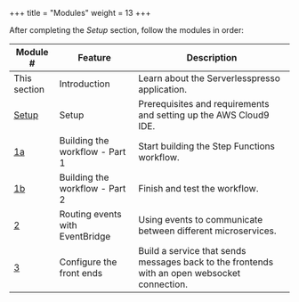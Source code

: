 +++
title = "Modules"
weight = 13
+++

After completing the *Setup* section, follow the modules in order:

Module # | Feature | Description
------------ | ------------- | -------------
This section | Introduction | Learn about the Serverlesspresso application.
[Setup](../0-setup.html) | Setup | Prerequisites and requirements and setting up the AWS Cloud9 IDE.
[1a](../1-workflow.html) | Building the workflow - Part 1 | Start building the Step Functions workflow.
[1b](../1b-workflow.html) | Building the workflow - Part 2 | Finish and test the workflow.
[2](../2-events.html) | Routing events with EventBridge | Using events to communicate between different microservices.
[3](../3-web-apps.html) | Configure the front ends | Build a service that sends messages back to the frontends with an open websocket connection.
